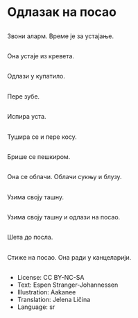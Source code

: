 # Одлазак на посао

##
Звони аларм. Време је за устајање.

##
Она устаје из кревета.

##
Одлази у купатило.

##
Пере зубе.

##
Испира уста.

##
Тушира се и пере косу.

##
Брише се пешкиром.

##
Она се облачи. Облачи сукњу и блузу.

##
Узима своју ташну.

##
Узима своју ташну и одлази на посао.

##
Шета до посла.

##
Стиже на посао. Она ради у канцеларији.

##
* License: CC BY-NC-SA
* Text: Espen Stranger-Johannessen
* Illustration: Aakanee
* Translation: Jelena Ličina
* Language: sr
